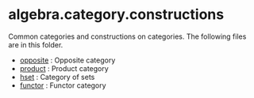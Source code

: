 algebra.category.constructions
==============================

Common categories and constructions on categories. The following files are in this folder.

* [opposite](opposite.hlean) : Opposite category
* [product](product.hlean) : Product category
* [hset](hset.hlean) : Category of sets
* [functor](functor.hlean) : Functor category
